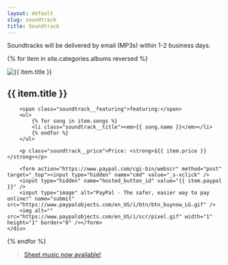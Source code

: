 ```yaml
---
layout: default
slug: soundtrack
title: Soundtrack
---
```


Soundtracks will be delivered by email (MP3s) within 1-2 business days.

{% for item in site.categories.albums reversed %}
<div class="col-2up soundtrack__row">
    <div class="col-2up__column soundtrack__image">
        <img src="/img/{{ item.image }}" title="{{ item.title }}" />
    </div>
    <div class="col-2up__column soundtrack__info">
        <h2>{{ item.title }}</h2>

        <span class="soundtrack__featuring">featuring:</span>
        <ul>
            {% for song in item.songs %}
            <li class="soundtrack__title"><em>{{ song.name }}</em></li>
            {% endfor %}
        </ul>

        <p class="soundtrack__price">Price: <strong>${{ item.price }}</strong></p>

        <form action="https://www.paypal.com/cgi-bin/webscr" method="post" target="_top"><input type="hidden" name="cmd" value="_s-xclick" />
        <input type="hidden" name="hosted_button_id" value="{{ item.paypal }}" />
        <input type="image" alt="PayPal - The safer, easier way to pay online!" name="submit" src="https://www.paypalobjects.com/en_US/i/btn/btn_buynow_LG.gif" />
        <img alt="" src="https://www.paypalobjects.com/en_US/i/scr/pixel.gif" width="1" height="1" border="0" /></form>
    </div>
</div>
{% endfor %}

<blockquote class="callout callout--music">
    <p class="callout__content"><a href="/sheet-music" class="callout__link">
    Sheet music now available!</a></p>
</blockquote>
